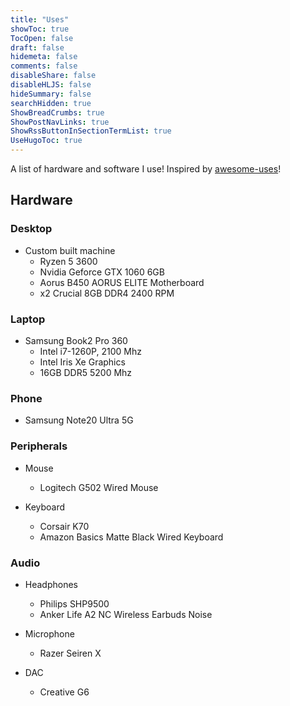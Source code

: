 ```yaml
---
title: "Uses"
showToc: true
TocOpen: false
draft: false
hidemeta: false
comments: false
disableShare: false
disableHLJS: false
hideSummary: false
searchHidden: true
ShowBreadCrumbs: true
ShowPostNavLinks: true
ShowRssButtonInSectionTermList: true
UseHugoToc: true
---
```


A list of hardware and software I use! Inspired by [awesome-uses](https://uses.tech/)!

## Hardware 

### Desktop
- Custom built machine
  - Ryzen 5 3600
  - Nvidia Geforce GTX 1060 6GB
  - Aorus B450 AORUS ELITE Motherboard
  - x2 Crucial 8GB DDR4 2400 RPM

### Laptop 
- Samsung Book2 Pro 360
  - Intel i7-1260P, 2100 Mhz
  - Intel Iris Xe Graphics
  - 16GB DDR5 5200 Mhz

### Phone
- Samsung Note20 Ultra 5G

### Peripherals
- Mouse
  - Logitech G502 Wired Mouse
  
- Keyboard
  - Corsair K70
  - Amazon Basics Matte Black Wired Keyboard

### Audio
- Headphones
  - Philips SHP9500
  - Anker Life A2 NC Wireless Earbuds Noise
  
- Microphone
  - Razer Seiren X

- DAC
  - Creative G6 

